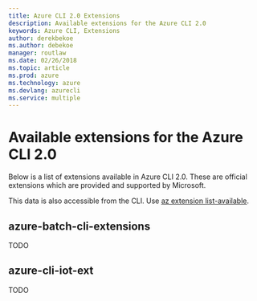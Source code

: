 ```yaml
---
title: Azure CLI 2.0 Extensions
description: Available extensions for the Azure CLI 2.0
keywords: Azure CLI, Extensions
author: derekbekoe
ms.author: debekoe
manager: routlaw
ms.date: 02/26/2018
ms.topic: article
ms.prod: azure
ms.technology: azure
ms.devlang: azurecli
ms.service: multiple
---
```


# Available extensions for the Azure CLI 2.0

Below is a list of extensions available in Azure CLI 2.0.
These are official extensions which are provided and supported by Microsoft.

This data is also accessible from the CLI.
Use [az extension list-available](/cli/azure/extension?view=azure-cli-latest#az_extension_list_available).

## azure-batch-cli-extensions

TODO


## azure-cli-iot-ext

TODO

